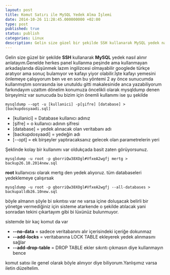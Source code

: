 ```yaml
---
layout: post
title: Komut Satırı ile MySQL Yedek Alma İşlemi
date: 2014-10-26 11:28:45.000000000 +02:00
type: post
published: true
status: publish
categories: Linux
description: Gelin size güzel bir şekilde SSH kullanarak MySQL yedek nasıl alınır anlatayım.Genelde herkes panel kullanma peşinde ama kullanmayan arkadaşlarıda
---
```

Gelin size güzel bir şekilde **SSH** kullanarak **MySQL** yedek nasıl alınır anlatayım.Genelde herkes panel kullanma peşinde ama kullanmayan arkadaşlarıda düşünmek lazım ingilizcesi olmayabilir googlede türkçe aratıyor ama sonuç bulamıyor ve kafayı yiyor olabilir.İşte kafayı yemesini önlemeye çalışıyorum ben ve en son bu yöntemi 2 ay önce sunucumda kullanmıştım sonrasında ise unutuldu gitti makalesinide anca yazabiliyorum farkındayım uzattım dönelim konumuza öncelikli olarak mysqldump denen birşeyimiz var sunucuda bu bizim için önemli kullanımı ise şu şekilde

    mysqldump --opt -u [kullanici] -p[şifre] [database] > [backupdosyaadi.sql]

- [kullanici] = Database kullanıcı adınız
- [şifre] = o kullanıcı adının şifresi
- [database] = yedek alınacak olan veritabanı adı
- [backupdosyaadi] = yedeğin adı
- [--opt] = ek birşeyler yaptıracaksanız gelecek olan parametrelerin yeri

Şeklinde kolay bir kullanımı var oldukçada basit zaten görüyorsunuz.

    mysqldump -u root -p gborriQw38XOgl#VfxeA2wgfj mertg > backup26.10.2014new.sql

**root** kullanıcısı olarak mertg den yedek alıyoruz. tüm databaseleri yedeklemeye çalışırsak

    mysqldump -u root -p gborriQw38XOgl#VfxeA2wgfj --all-databases > backupalldb26.10new.sql

böyle almanın şöyle bi sıkıntısı var ne varsa içine doluşacak belirli bir yönetge vermediğiniz için sisteme atarkende o şekilde atılacak yani sonradan tekini çıkartayım gibi bi lüxünüz bulunmuyor.

sistemde bir kaç komut da var

- **--no-data** = sadece veritabanını alır içerisindeki içeriğe dokunmaz
- **--add-locks** = veritabanına LOCK TABLE ekleyerek yedek alınmasını sağlar
- **--add-drop-table** = DROP TABLE ekler sıkıntı çıkmasın diye kullanmayın bence

komut satısı ile genel olarak böyle alınıyor diye biliyorum.Yanlışımız varsa iletin düzeltelim.
